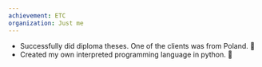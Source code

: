 ```yaml
---
achievement: ETC
organization: Just me
---
```


- Successfully did diploma theses. One of the clients was from Poland. 🎉
- Created my own interpreted programming language in python. 🎉
